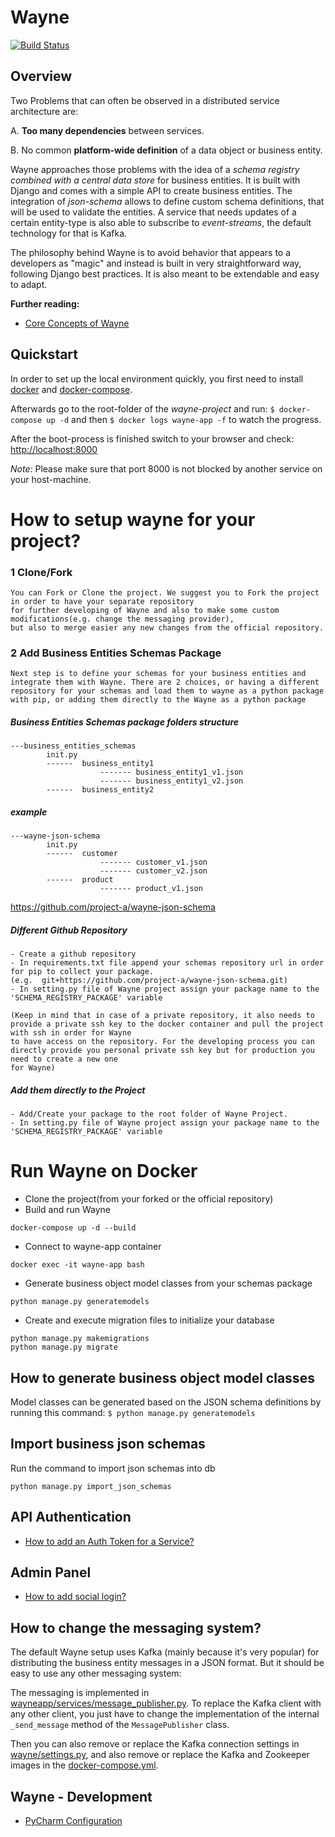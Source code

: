 # Wayne

[![Build Status](https://travis-ci.org/project-a/wayne.svg?branch=master)](https://travis-ci.org/project-a/wayne)


## Overview

Two Problems that can often be observed in a distributed service architecture are:

A. **Too many dependencies** between services.

B. No common **platform-wide definition** of a data object or business entity.

Wayne approaches those problems with the idea of a _schema registry combined with a central data store_ for business 
entities. 
It is built with Django and comes with a simple API to create business entities. The integration of _json-schema_ 
allows to define custom schema definitions, that will be used to validate the entities. A service that
needs updates of a certain entity-type is also able to subscribe to _event-streams_, the default technology 
for that is Kafka.

The philosophy behind Wayne is to avoid behavior that appears to a developers as "magic" and instead is built in very
straightforward way, following Django best practices. It is also meant to be extendable and easy to adapt.

**Further reading:**

- [Core Concepts of Wayne](docs/core_concepts.md)


## Quickstart

In order to set up the local environment quickly, you first need to install [docker](https://docs.docker.com/install/#server)
and [docker-compose](https://docs.docker.com/compose/install/).

Afterwards go to the root-folder of the _wayne-project_ and run:
`$ docker-compose up -d`
and then 
`$ docker logs wayne-app -f` 
to watch the progress.

After the boot-process is finished switch to your browser and check: [http://localhost:8000](http://localhost:8000)


_Note:_ Please make sure that port 8000 is not blocked by another service on your host-machine.

# How to setup wayne for your project?
### 1 Clone/Fork
```
You can Fork or Clone the project. We suggest you to Fork the project in order to have your separate repository 
for further developing of Wayne and also to make some custom modifications(e.g. change the messaging provider), 
but also to merge easier any new changes from the official repository.
```

### 2 Add Business Entities Schemas Package
```
Next step is to define your schemas for your business entities and integrate them with Wayne. There are 2 choices, or having a different
repository for your schemas and load them to wayne as a python package with pip, or adding them directly to the Wayne as a python package
```

##### Business Entities Schemas package folders structure
```
---business_entities_schemas
        init.py 
        ------  business_entity1
                    ------- business_entity1_v1.json
                    ------- business_entity1_v2.json    
        ------  business_entity2
```
##### example
```
---wayne-json-schema
        init.py
        ------  customer
                    ------- customer_v1.json
                    ------- customer_v2.json    
        ------  product
                    ------- product_v1.json
```
https://github.com/project-a/wayne-json-schema


##### Different Github Repository
```
- Create a github repository
- In requirements.txt file append your schemas repository url in order for pip to collect your package.
(e.g.  git+https://github.com/project-a/wayne-json-schema.git)
- In setting.py file of Wayne project assign your package name to the 'SCHEMA_REGISTRY_PACKAGE' variable

(Keep in mind that in case of a private repository, it also needs to provide a private ssh key to the docker container and pull the project with ssh in order for Wayne
to have access on the repository. For the developing process you can directly provide you personal private ssh key but for production you need to create a new one
for Wayne)
```
##### Add them directly to the Project
```
- Add/Create your package to the root folder of Wayne Project.
- In setting.py file of Wayne project assign your package name to the 'SCHEMA_REGISTRY_PACKAGE' variable
```

# Run Wayne on Docker
- Clone the project(from your forked or the official repository)
- Build and run Wayne
```
docker-compose up -d --build
```
- Connect to wayne-app container
```
docker exec -it wayne-app bash
```
- Generate business object model classes from your schemas package
```
python manage.py generatemodels
```

- Create and execute migration files to initialize your database
```
python manage.py makemigrations
python manage.py migrate
```

## How to generate business object model classes
Model classes can be generated based on the JSON schema definitions by running this command:
`$ python manage.py generatemodels`


## Import business json schemas

Run the command to import json schemas into db

`python manage.py import_json_schemas`


## API Authentication
- [How to add an Auth Token for a Service?](docs/add_service_client.md)

## Admin Panel
- [How to add social login?](docs/social_login.md)

## How to change the messaging system?
The default Wayne setup uses Kafka (mainly because it's very popular) for distributing
the business entity messages in a JSON format. But it should be easy to use any other
messaging system:

The messaging is implemented in
[wayneapp/services/message_publisher.py](wayneapp/services/message_publisher.py).
To replace the Kafka client with any other client, you just have to change the
implementation of the internal `_send_message` method of the `MessagePublisher` class.

Then you can also remove or replace the Kafka connection settings in
[wayne/settings.py](wayne/settings.py), and also remove or replace the Kafka and
Zookeeper images in the [docker-compose.yml](docker-compose.yml).


## Wayne - Development
- [PyCharm Configuration](docs/pycharm_config.md)
